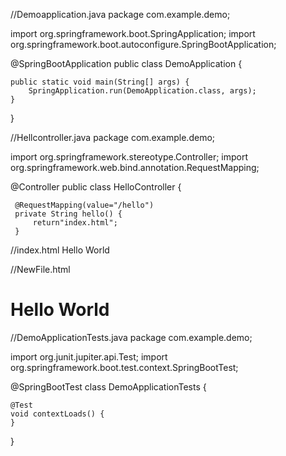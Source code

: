 //Demoapplication.java
package com.example.demo;

import org.springframework.boot.SpringApplication;
import org.springframework.boot.autoconfigure.SpringBootApplication;

@SpringBootApplication
public class DemoApplication {

	public static void main(String[] args) {
		SpringApplication.run(DemoApplication.class, args);
	}

}

//Hellcontroller.java
package com.example.demo;

import org.springframework.stereotype.Controller;
import org.springframework.web.bind.annotation.RequestMapping;

@Controller
public class HelloController {
	
	
	 @RequestMapping(value="/hello")
	 private String hello() {
		 return"index.html";
	 }

//index.html
Hello World

//NewFile.html
<!DOCTYPE html>
<html>
<head>
<meta charset="UTF-8">
<title>Hello</title>
</head>
<body>
  <h1>Hello World</h1>
</body>
</html>

//DemoApplicationTests.java
package com.example.demo;

import org.junit.jupiter.api.Test;
import org.springframework.boot.test.context.SpringBootTest;

@SpringBootTest
class DemoApplicationTests {

	@Test
	void contextLoads() {
	}

}

